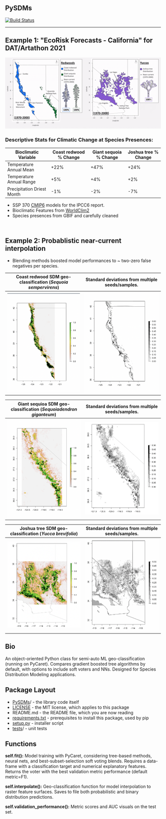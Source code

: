 ## PySDMs

[![Build Status](https://travis-ci.com/daniel-furman/PySDMs.svg?branch=main)](https://travis-ci.com/daniel-furman/PySDMs)


---

## Example 1: "EcoRisk Forecasts - California" for DAT/Artathon 2021


<img src="examples/datartathon/ecorisk-zoo-landscape.gif"/>


<br>

### Descriptive Stats for Climatic Change at Species Presences:

Bioclimatic Variable  | Coast redwood % Change | Giant sequoia % Change | Joshua tree % Change
-----|-------|-------|-------
Temperature Annual Mean | +22% | +47% | +24%
Temperature Annual Range | +5% | +4% | +2%
Precipitation Driest Month | -1% | -2% | -7%

* SSP 370 [CMIP6](https://www.worldclim.org/data/cmip6/cmip6climate.html) models for the IPCC6 report.
* Bioclimatic Features from [WorldClim2](https://www.worldclim.org/data/worldclim21.html)
* Species presences from GBIF and carefully cleaned

<br>

## Example 2: Probablistic near-current interpolation

* Blending methods boosted model performances to ~ two-zero false negatives per species.

**Coast redwood** SDM geo-classification (*Sequoia sempervirens*) | Standard deviations from multiple seeds/samples. 
:---------------------------------:|:----------------------------------------:
![](examples/coast_redwoods/curr-cr.png) | ![](examples/coast_redwoods/current-sd.png)

**Giant sequioa** SDM geo-classification (*Sequoiadendron giganteum*) | Standard deviations from multiple seeds/samples.
:---------------------------------:|:----------------------------------------:
![](examples/giant_sequoias/curr-gs.png) | ![](examples/giant_sequoias/curr-sd.png)

**Joshua tree** SDM geo-classification (*Yucca brevifolia*) | Standard deviations from multiple seeds/samples. 
:---------------------------------:|:----------------------------------------:
![](examples/joshua_trees/curr-jtree.png) | ![](examples/joshua_trees/curr-sd2.png)


## Bio

An object-oriented Python class for semi-auto ML geo-classification (running on PyCaret). Compares gradient boosted tree algorithms by default, with options to include soft voters and NNs. Designed for Species Distribution Modeling applications.

## Package Layout

* [PySDMs](https://github.com/daniel-furman/PySDMs/tree/main/PySDMs)/ - the library code itself
* [LICENSE](https://github.com/daniel-furman/PySDMs/blob/main/LICENSE) - the MIT license, which applies to this package
* README.md - the README file, which you are now reading
* [requirements.txt](https://github.com/daniel-furman/PySDMs/blob/main/requirements.txt) - prerequisites to install this package, used by pip
* [setup.py](https://github.com/daniel-furman/PySDMs/blob/main/setup.py) - installer script
* [tests](https://github.com/daniel-furman/PySDMs/tree/main/test)/ - unit tests

## Functions

   **self.fit():** Model training with PyCaret, considering tree-based
        methods, neural nets, and best-subset-selection soft voting blends.
        Requires a data-frame with a classification target and numerical
        explanatory features. Returns the voter with the best validation
        metric performance (default metric=F1).

   **self.interpolate():** Geo-classification function for model interpolation to
        raster feature surfaces. Saves to file both probabilistic and binary
        distribution predictions.

   **self.validation_performance():** Metric scores and AUC visuals on the test set.


